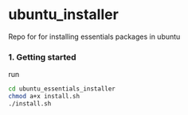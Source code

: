 # ubuntu_installer
Repo for for installing essentials packages in ubuntu
### 1. Getting started
run 
```bash
cd ubuntu_essentials_installer
chmod a+x install.sh
./install.sh
```
